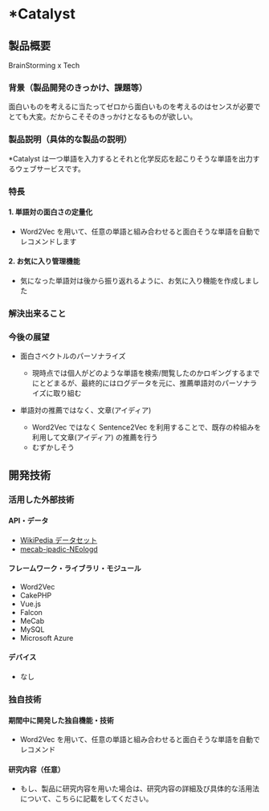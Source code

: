 # *Catalyst

## 製品概要

BrainStorming x Tech

### 背景（製品開発のきっかけ、課題等）

面白いものを考えるに当たってゼロから面白いものを考えるのはセンスが必要でとても大変。だからこそそのきっかけとなるものが欲しい。

### 製品説明（具体的な製品の説明）

*Catalyst は一つ単語を入力するとそれと化学反応を起こりそうな単語を出力するウェブサービスです。

### 特長

#### 1. 単語対の面白さの定量化

- Word2Vec を用いて、任意の単語と組み合わせると面白そうな単語を自動でレコメンドします

#### 2. お気に入り管理機能

- 気になった単語対は後から振り返れるように、お気に入り機能を作成しました


### 解決出来ること

### 今後の展望

- 面白さベクトルのパーソナライズ
	- 現時点では個人がどのような単語を検索/閲覧したのかロギングするまでにとどまるが、最終的にはログデータを元に、推薦単語対のパーソナライズに取り組む

- 単語対の推薦ではなく、文章(アイディア) 
	- Word2Vec ではなく Sentence2Vec を利用することで、既存の枠組みを利用して文章(アイディア) の推薦を行う
	- むずかしそう

## 開発技術

### 活用した外部技術

#### API・データ

- [WikiPedia データセット](https://ja.wikipedia.org/wiki/Wikipedia:%E3%83%87%E3%83%BC%E3%82%BF%E3%83%99%E3%83%BC%E3%82%B9%E3%83%80%E3%82%A6%E3%83%B3%E3%83%AD%E3%83%BC%E3%83%89)
- [mecab-ipadic-NEologd](https://github.com/neologd/mecab-ipadic-neologd)

#### フレームワーク・ライブラリ・モジュール

- Word2Vec
- CakePHP
- Vue.js
- Falcon
- MeCab
- MySQL
- Microsoft Azure

#### デバイス

- なし

### 独自技術
#### 期間中に開発した独自機能・技術

- Word2Vec を用いて、任意の単語と組み合わせると面白そうな単語を自動でレコメンド


#### 研究内容（任意）

- もし、製品に研究内容を用いた場合は、研究内容の詳細及び具体的な活用法について、こちらに記載をしてください。